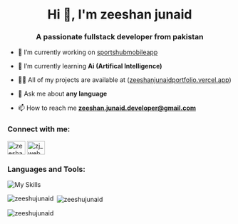 <h1 align="center">Hi 👋, I'm zeeshan junaid</h1>
<h3 align="center">A passionate fullstack developer from pakistan</h3>

- 🔭 I’m currently working on [sportshubmobileapp](https://github.com/zeeshujunaid/sportshubapp)

- 🌱 I’m currently learning **Ai (Artifical Intelligence)**

- 👨‍💻 All of my projects are available at ([zeeshanjunaidportfolio.vercel.app](https://zeeshanjunaidportfolio.vercel.app/))

- 💬 Ask me about **any language**

- 📫 How to reach me **zeeshan.junaid.developer@gmail.com**

<h3 align="left">Connect with me:</h3>
<p align="left">
<a href="https://www.linkedin.com/in/zeeshan-junaid-zeeshu/" target="blank"><img align="center" src="https://raw.githubusercontent.com/rahuldkjain/github-profile-readme-generator/master/src/images/icons/Social/linked-in-alt.svg" alt="zeeshanjunaid" height="30" width="40" /></a>
<a href="https://www.instagram.com/zj_webdeveloper/profilecard/?igsh=MTB4YTFpcXowc2ZvaQ==" target="blank"><img align="center" src="https://raw.githubusercontent.com/rahuldkjain/github-profile-readme-generator/master/src/images/icons/Social/instagram.svg" alt="zj_webdeveloper" height="30" width="40" /></a>
</p>

<h3 align="left">Languages and Tools:</h3>
<p align="left">
    <img src="https://skillicons.dev/icons?i=bootstrap,github,ai,vite,vscode,nodejs,git,html,css,js,ts,react,next,firebase,tailwind,vue,mongodb," alt="My Skills">
</p>

<p><img align="left" src="https://github-readme-stats.vercel.app/api/top-langs?username=zeeshujunaid&show_icons=true&locale=en&layout=compact" alt="zeeshujunaid" /></p>

<p>&nbsp;<img align="center" src="https://github-readme-stats.vercel.app/api?username=zeeshujunaid&show_icons=true&locale=en" alt="zeeshujunaid" /></p>

<p><img align="center" src="https://github-readme-streak-stats.herokuapp.com/?user=zeeshujunaid&" alt="zeeshujunaid" /></p>
